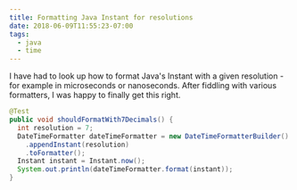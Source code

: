 ```yaml
---
title: Formatting Java Instant for resolutions
date: 2018-06-09T11:55:23-07:00
tags:
  - java
  - time
---
```

I have had to look up how to format Java's Instant with a given resolution - for example in microseconds or nanoseconds. After fiddling with various formatters, I was happy to finally get this right.
<!--more-->

```java
@Test
public void shouldFormatWith7Decimals() {
  int resolution = 7;
  DateTimeFormatter dateTimeFormatter = new DateTimeFormatterBuilder()
    .appendInstant(resolution)
    .toFormatter();
  Instant instant = Instant.now();
  System.out.println(dateTimeFormatter.format(instant));
}
```
